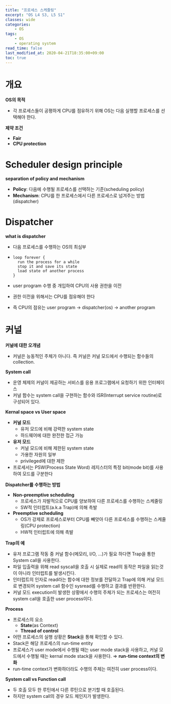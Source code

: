 ```yaml
---
title: "프로세스 스케줄링"
excerpt: "OS L4 S3, L5 S1"
classes: wide
categories:
    - OS
tags:
    - OS
    - operating system
read_time: false
last_modified_at: 2020-04-21T18:35:00+09:00
toc: true
---
```


# 개요

**OS의 목적**

- 각 프로세스들이 공평하게 CPU를 점유하기 위해 OS는 다음 실행할 프로세스를 선택해야 한다.



**제약 조건**

- **Fair**
- **CPU protection**



# Scheduler design principle

**separation of policy and mechanism**

- **Policy**: 다음에 수행될 프로세스를 선택하는 기준(scheduling policy)
- **Mechanism**: CPU를 한 프로세스에서 다른 프로세스로 넘겨주는 방법(dispatcher)



# Dispatcher

**what is dispatcher**

- 다음 프로세스를 수행하는 OS의 최심부

- ```
  loop forever {
  	run the process for a while
  	stop it and save its state
  	load state of another process
  }
  ```

- user program 수행 중 개입하여 CPU의 사용 권한을 이전

- 권한 이전을 위해서는 CPU를 점유해야 한다

- 즉 CPU의 점유는 user program → dispatcher(os) → another program



# 커널

**커널에 대한 오개념**

- 커널은 능동적인 주체가 아니다. 즉 커널은 커널 모드에서 수행되는 함수들의 collection.



**System call**

- 운영 체제의 커널이 제공하는 서비스를 응용 프로그램에서 요청하기 위한 인터페이스
- 커널 함수는 system call을 구현하는 함수와 ISR(Interrupt service routine)로 구성되어 있다.



**Kernal space vs User space**

- **커널 모드**
  - 유저 모드에 비해 강력한 system state
  - 하드웨어에 대한 완전한 접근 가능
- **유저 모드**
  - 커널 모드에 비해 제한된 system state
  - 가용한 자원의 일부
  - privileged에 대한 제한
- 프로세서는 PSW(Process State Word) 레지스터의 특정 bit(mode bit)를 사용하여 모드를 구분한다



**Dispatcher를 수행하는 방법**

- **Non-preemptive scheduling**
  - 프로세스가 자발적으로 CPU를 양보하여 다른 프로세스를 수행하는 스케줄링
  - SW적 인터럽트(a.k.a Trap)에 의해 촉발
- **Preemptive scheduling**
  - OS가 강제로 프로세스로부터 CPU를 빼앗아 다른 프로세스를 수행하는 스케줄링(CPU protection)
  - HW적 인터럽트에 의해 촉발



**Trap의 예**

- 유저 프로그램 작동 중 커널 함수(메모리, I/O, ...)가 필요 하다면 Trap을 통한 System call을 사용한다.
- 파일 입출력을 위해 read syscall을 호출 시 실제로 read의 동작은 파일을 읽는것이 아니라 인터럽트를 발생시킨다.
- 인터럽트의 인자로 read라는 함수에 대한 정보를 전달하고 Trap에 의해 커널 모드로 변경되어 system call 함수인 sysread를 수행하고 결과를 반환한다.
- 커널 모드 execution이 발생한 상황에서 수행의 주체가 되는 프로세스는 여전히 system call을 호출한 user process이다.



**Process**

- 프로세스의 요소
  - **State**(as Context)
  - **Thread of control**
- 어떤 프로세스의 실행 상황은 **Stack**을 통해 확인할 수 있다.
- Stack은 해당 프로세스의 run-time entity
- 프로세스가 user mode에서 수행될 때는 user mode stack을 사용하고, 커널 모드에서 수행될 때는 kernal mode stack을 사용한다. ⇒ **run-time context의 변화**
- run-time context가 변화하더라도 수행의 주체는 여전히 user process이다.



**System call vs Function call**

- 두 호출 모두 한 루틴에서 다른 루틴으로 분기할 때 호출된다.
- 하지만 system call의 경우 모드 체인지가 발생한다.
